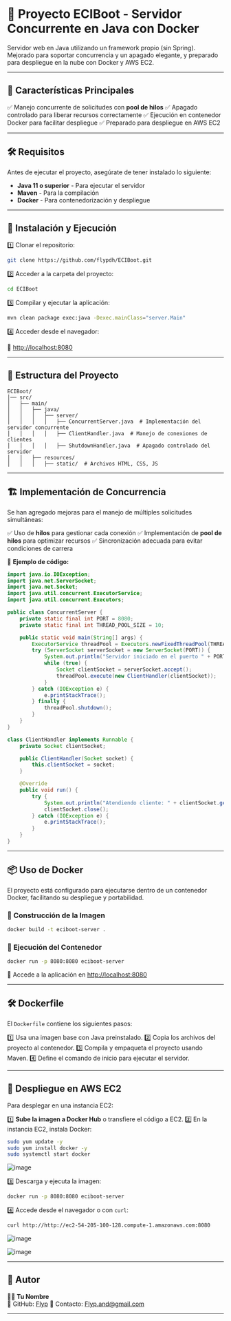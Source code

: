 # 🚀 Proyecto ECIBoot - Servidor Concurrente en Java con Docker

Servidor web en Java utilizando un framework propio (sin Spring). Mejorado para soportar concurrencia y un apagado elegante, y preparado para despliegue en la nube con Docker y AWS EC2.

---

## 📌 Características Principales

✅ Manejo concurrente de solicitudes con **pool de hilos**
✅ Apagado controlado para liberar recursos correctamente
✅ Ejecución en contenedor Docker para facilitar despliegue
✅ Preparado para despliegue en AWS EC2

---

## 🛠️ Requisitos

Antes de ejecutar el proyecto, asegúrate de tener instalado lo siguiente:

- **Java 11 o superior** - Para ejecutar el servidor
- **Maven** - Para la compilación
- **Docker** - Para contenedorización y despliegue

---

## 🚀 Instalación y Ejecución

1️⃣ Clonar el repositorio:

```sh
git clone https://github.com/flypdh/ECIBoot.git
```

2️⃣ Acceder a la carpeta del proyecto:

```sh
cd ECIBoot
```

3️⃣ Compilar y ejecutar la aplicación:

```sh
mvn clean package exec:java -Dexec.mainClass="server.Main"
```

4️⃣ Acceder desde el navegador:

🔗 [http://localhost:8080](http://localhost:8080)

---

## 📂 Estructura del Proyecto

```
ECIBoot/
│── src/
│   ├── main/
│   │   ├── java/
│   │   │   ├── server/
│   │   │   │   ├── ConcurrentServer.java  # Implementación del servidor concurrente
│   │   │   │   ├── ClientHandler.java  # Manejo de conexiones de clientes
│   │   │   │   ├── ShutdownHandler.java  # Apagado controlado del servidor
│   │   ├── resources/
│   │   │   ├── static/  # Archivos HTML, CSS, JS
```

---

## 🏗️ Implementación de Concurrencia

Se han agregado mejoras para el manejo de múltiples solicitudes simultáneas:

✅ Uso de **hilos** para gestionar cada conexión
✅ Implementación de **pool de hilos** para optimizar recursos
✅ Sincronización adecuada para evitar condiciones de carrera

📌 **Ejemplo de código:**

```java
import java.io.IOException;
import java.net.ServerSocket;
import java.net.Socket;
import java.util.concurrent.ExecutorService;
import java.util.concurrent.Executors;

public class ConcurrentServer {
    private static final int PORT = 8080;
    private static final int THREAD_POOL_SIZE = 10;

    public static void main(String[] args) {
        ExecutorService threadPool = Executors.newFixedThreadPool(THREAD_POOL_SIZE);
        try (ServerSocket serverSocket = new ServerSocket(PORT)) {
            System.out.println("Servidor iniciado en el puerto " + PORT);
            while (true) {
                Socket clientSocket = serverSocket.accept();
                threadPool.execute(new ClientHandler(clientSocket));
            }
        } catch (IOException e) {
            e.printStackTrace();
        } finally {
            threadPool.shutdown();
        }
    }
}

class ClientHandler implements Runnable {
    private Socket clientSocket;

    public ClientHandler(Socket socket) {
        this.clientSocket = socket;
    }

    @Override
    public void run() {
        try {
            System.out.println("Atendiendo cliente: " + clientSocket.getInetAddress());
            clientSocket.close();
        } catch (IOException e) {
            e.printStackTrace();
        }
    }
}
```

---

## 📦 Uso de Docker

El proyecto está configurado para ejecutarse dentro de un contenedor Docker, facilitando su despliegue y portabilidad.

### 🚀 Construcción de la Imagen

```sh
docker build -t eciboot-server .
```

### 📡 Ejecución del Contenedor

```sh
docker run -p 8080:8080 eciboot-server
```

🔗 Accede a la aplicación en [http://localhost:8080](http://localhost:8080)

---

## 🛠️ Dockerfile

El `Dockerfile` contiene los siguientes pasos:

1️⃣ Usa una imagen base con Java preinstalado.
2️⃣ Copia los archivos del proyecto al contenedor.
3️⃣ Compila y empaqueta el proyecto usando Maven.
4️⃣ Define el comando de inicio para ejecutar el servidor.

---

## 🔄 Despliegue en AWS EC2

Para desplegar en una instancia EC2:

1️⃣ **Sube la imagen a Docker Hub** o transfiere el código a EC2.
2️⃣ En la instancia EC2, instala Docker:
   ```sh
   sudo yum update -y
   sudo yum install docker -y
   sudo systemctl start docker
   ```
![image](https://github.com/user-attachments/assets/6943974a-b743-4747-a2c4-9ef7bafbbe66)

3️⃣ Descarga y ejecuta la imagen:
   ```sh
   docker run -p 8080:8080 eciboot-server
   ```
4️⃣ Accede desde el navegador o con `curl`:
   ```sh
   curl http://http://ec2-54-205-100-128.compute-1.amazonaws.com:8080
   ```
![image](https://github.com/user-attachments/assets/476f3b58-1235-4b03-a00d-ec5c46dae6c1)

![image](https://github.com/user-attachments/assets/a9ac3330-193d-4a93-aaa5-21e0fad8c943)


---

## 📌 Autor

👨‍💻 **Tu Nombre**  
🔗 GitHub: [Flyp](https://github.com/FlypZed)
📧 Contacto: Flyp.and@gmail.com

---

